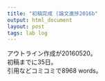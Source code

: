 ```yaml
---
title: "初稿完成 (論文進捗2016b"
output: html_document
layout: post
tags: lab log
---
```


アウトライン作成が20160520。  
初稿までに35日。  
引用などコミコミで8968 words。  
